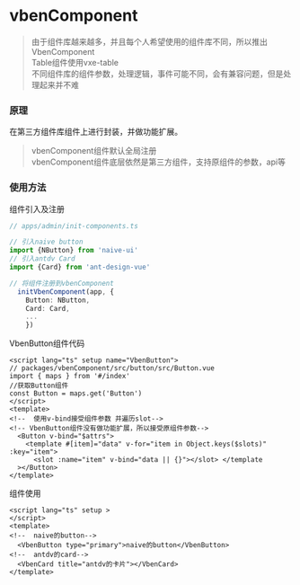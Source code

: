 # vbenComponent

> 由于组件库越来越多，并且每个人希望使用的组件库不同，所以推出VbenComponent   
> Table组件使用vxe-table  
> 不同组件库的组件参数，处理逻辑，事件可能不同，会有兼容问题，但是处理起来并不难
### 原理
在第三方组件库组件上进行封装，并做功能扩展。  
> vbenComponent组件默认全局注册   
> vbenComponent组件底层依然是第三方组件，支持原组件的参数，api等

### 使用方法
组件引入及注册
```ts
// apps/admin/init-components.ts

// 引入naive button
import {NButton} from 'naive-ui'
// 引入antdv Card
import {Card} from 'ant-design-vue'

// 将组件注册到vbenComponent
  initVbenComponent(app, {
    Button: NButton,
    Card: Card,
    ...
    })
```
VbenButton组件代码
```vue
<script lang="ts" setup name="VbenButton">
// packages/vbenComponent/src/button/src/Button.vue
import { maps } from '#/index'
//获取Button组件
const Button = maps.get('Button')
</script>
<template>
<!--  使用v-bind接受组件参数 并遍历slot-->
<!-- VbenButton组件没有做功能扩展，所以接受原组件参数-->
  <Button v-bind="$attrs">
    <template #[item]="data" v-for="item in Object.keys($slots)" :key="item">
      <slot :name="item" v-bind="data || {}"></slot> </template
  ></Button>
</template>
```
组件使用

```vue
<script lang="ts" setup >
</script>
<template>
<!--  naive的button-->
  <VbenButton type="primary">naive的button</VbenButton>
<!--  antdv的card-->
  <VbenCard title="antdv的卡片"></VbenCard>
</template>
```

